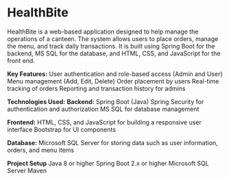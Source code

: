 # HealthBite
HealthBite is a web-based application designed to help manage the operations of a canteen. The system allows users to place orders, manage the menu, and track daily transactions. It is built using Spring Boot for the backend, MS SQL for the database, and HTML, CSS, and JavaScript for the front end.

**Key Features:**
User authentication and role-based access (Admin and User)
Menu management (Add, Edit, Delete)
Order placement by users
Real-time tracking of orders
Reporting and transaction history for admins

**Technologies Used:**
**Backend:**
Spring Boot (Java)
Spring Security for authentication and authorization
MS SQL for database management

**Frontend:**
HTML, CSS, and JavaScript for building a responsive user interface
Bootstrap for UI components

**Database:**
Microsoft SQL Server for storing data such as user information, orders, and menu items

**Project Setup**
Java 8 or higher
Spring Boot 2.x or higher
Microsoft SQL Server
Maven
